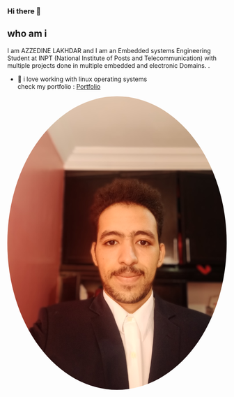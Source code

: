 ### Hi there 👋
## who am i
I am AZZEDINE LAKHDAR and I am an Embedded systems Engineering Student at INPT
 (National Institute of Posts and Telecommunication) with multiple projects done in multiple 
 embedded and electronic Domains. .
 - 🔭 i love working with linux operating systems  
 check my portfolio : [Portfolio](https://azzedine-lakhdar.netlify.app/)  
 <style>
  img {
  border-radius: 50%;
	}
</style>
 <img src="azzedine.jpg" alt="Avatar">
<!--
**Azzedine-prog/Azzedine-prog** is a ✨ _special_ ✨ repository because its `README.md` (this file) appears on your GitHub profile.

Here are some ideas to get you started:

- 🔭 I’m currently working on ...
- 🌱 I’m currently learning ...
- 👯 I’m looking to collaborate on ...
- 🤔 I’m looking for help with ...
- 💬 Ask me about ...
- 📫 How to reach me: ...
- 😄 Pronouns: ...
- ⚡ Fun fact: ...
-->
